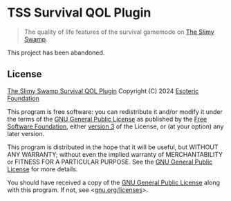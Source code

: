 # TSS Survival QOL Plugin

> The quality of life features of the survival gamemode on [The Slimy Swamp](https://github.com/TheSlimySwamp/).

This project has been abandoned.

## License

[The Slimy Swamp Survival QOL Plugin](https://github.com/TheSlimySwamp/survivial-qol-plugin) Copyright (C) 2024 [Esoteric Foundation](https://esoteric.foundation)

This program is free software: you can redistribute it and/or modify it under the terms of the [GNU General Public License](./LICENSE) as published by the [Free Software Foundation](https://www.fsf.org/), either [version 3](./LICENSE) of the License, or (at your option) any later version.

This program is distributed in the hope that it will be useful, but WITHOUT ANY WARRANTY; without even the implied warranty of MERCHANTABILITY or FITNESS FOR A PARTICULAR PURPOSE. See the [GNU General Public License](./LICENSE) for more details.

You should have received a copy of the [GNU General Public License](./LICENSE) along with this program. If not, see <[gnu.org/licenses](https://www.gnu.org/licenses/)>.
